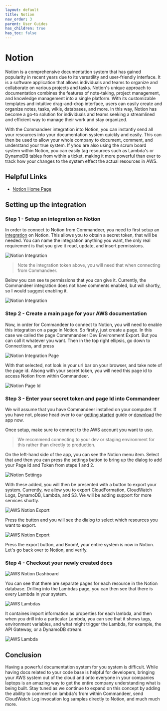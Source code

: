 ```yaml
---
layout: default
title: Notion
nav_order: 3
parent: User Guides
has_children: true
has_toc: false
---
```


# Notion

Notion is a comprehensive documentation system that has gained popularity in recent years due to its versatility and user-friendly interface. It is a software application that allows individuals and teams to organize and collaborate on various projects and tasks. Notion's unique approach to documentation combines the features of note-taking, project management, and knowledge management into a single platform. With its customizable templates and intuitive drag-and-drop interface, users can easily create and organize notes, tasks, wikis, databases, and more. In this way, Notion has become a go-to solution for individuals and teams seeking a streamlined and efficient way to manage their work and stay organized.

With the Commandeer integration into Notion, you can instantly send all your resources into your documentation system quickly and easily.  This can then be used to allow your whole company to document, comment, and understand your true system.  If yhou are also using the scrum board system within Notion, you can easily tag resources such as Lambda's or DynamoDB tables from within a ticket, making it more powerful than ever to track how your changes to the system effect the actual resources in AWS.

## Helpful Links

- [Notion Home Page](https://notion.so?utm_source=commandeer "Notion is the connected workspace where better, faster work happens.")

## Setting up the integration

### Step 1 - Setup an integration on Notion

In order to connect to Notion from Commandeer, you need to first setup an [integration](https://www.notion.so/my-integrations) on Notion.  This allows you to obtain a secret token, that will be needed.  You can name the integration anything you want, the only real requirement is that you give it read, update, and insert permissions.

![Notion Integration](/assets/images/notion/commandeer-aws-export-notion-integration.png)

> Note the integration token above, you will need that when connecting from Commandeer.

Below you can see te permissions that you can give it.  Currently, the Commandeer integration does not have comments enabled, but will shortly, so I would suggest enabling it.

![Notion Integration](/assets/images/notion/notion-integration-capabilities.png)

### Step 2 - Create a main page for your AWS documentation

Now, in order for Commandeer to connect to Notion, you will need to enable this integration on a page in Notion.  So firstly, just create a page.  In this case we called the page Commmandeer Dev Environment Export.  But you can call it whatever you want.  Then in the top right ellipsis, go down to Connections, and press 

![Notion Integration Page](/assets/images/notion/commandeer-aws-export-notion-page.png)

With that selected, not look in your url bar on your browser, and take note of the page id. Alsong with your secret token, you will need this page id to access Notion from within Commandeer.

![Notion Page Id](/assets/images/notion/notion-page-id.png)

### Step 3 - Enter your secret token and page Id into Commandeer

We will assume that you have Commandeer installed on your computer.  If you have not, please head over to our [getting started](https://commandeer.github.io/docs/getting-started/) guide or [download](https://app.getcommandeer.com/download) the app now.

Once setup, make sure to connect to the AWS account you want to use.

> We recommend connecting to your dev or staging environment for this rather than directly to production.

On the left-hand side of the app, you can see the Notion menu item.  Select that and then you can press the settings button to bring up the dialog to add your Page Id and Token from steps 1 and 2.

![Notion Settings](/assets/images/notion/commandeer-notion-settings.png)

With these added, you will then be presented with a button to export your system.  Currently, we allow you to export CloudFormation, CloudWatch Logs, DynamoDB, Lambda, and S3.  We will be adding support for more services shortly.

![AWS Notion Export](/assets/images/notion/aws-notion-export.png)

Press the button and you will see the dialog to select which resources you want to export.

![AWS Notion Export](/assets/images/notion/notion-export.png)

Press the export button, and Boom!, your entire system is now in Notion.  Let's go back over to Notion, and verify.

### Step 4 - Checkout your newly created docs

![AWS Notion Dashboard](/assets/images/notion/aws-export-notion-dashboard.png)

You can see that there are separate pages for each resource in the Notion database.  Drilling into the Lambdas page, you can then see that there is every Lambda in your system.

![AWS Lambdas](/assets/images/notion/aws-export-lambdas.png)

It containes import information as properties for each lambda, and then when you drill into a particular Lambda, you can see that it shows tags, environment variables, and what might trigger the Lambda, for example, the API Gateway, or a DynamoDB stream.

![AWS Lambda](/assets/images/notion/aws-export-lambda-example.png)

## Conclusion

Having a powerful documentation system for you system is difficult.  While having docs related to your code base is helpful for developers, bringing your AWS system out of the cloud and onto everyone in your companies laptops is an amazing way to get the entire company understanding what is being built.  Stay tuned as we continue to expand on this concept by adding the ability to comment on lambda's from within Commandeer, send CloudWatch Log invocation log samples directly to Notion, and much much more.  






